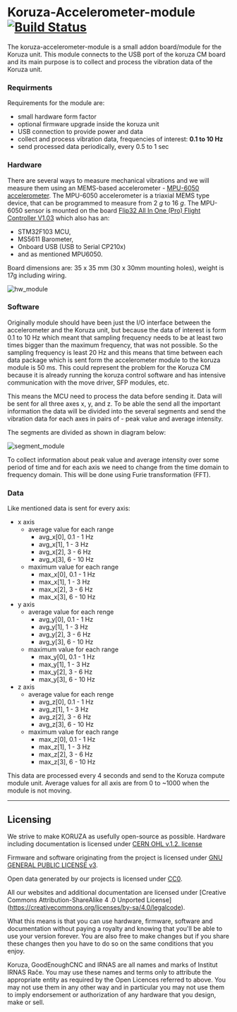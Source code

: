 # Koruza-Accelerometer-module [![Build Status](https://travis-ci.org/IRNAS/koruza-accelerometer-module.svg?branch=master)](https://travis-ci.org/IRNAS/koruza-accelerometer-module)
The koruza-accelerometer-module is a small addon board/module for the Koruza unit. This module connects to the USB port of the koruza CM board and its main purpose is to collect and process the vibration data of the Koruza unit.

### Requirments
Requirements for the module are:
* small hardware form factor
* optional firmware upgrade inside the koruza unit
* USB connection to provide power and data
* collect and process vibration data, frequencies of interest: **0.1 to 10 Hz**
* send processed data periodically, every 0.5 to 1 sec


### Hardware
There are several ways to measure mechanical vibrations and we will measure them using an MEMS-based accelerometer - [MPU-6050 accelerometer](link1_accelerometer). The MPU-6050 accelerometer is a triaxial MEMS type device, that can be programmed to measure from 2 _g_ to 16 _g_. The MPU-6050 sensor is mounted on the board [Flip32 All In One (Pro) Flight Controller V1.03](link2_module) which also has an:
* STM32F103 MCU,
* MS5611 Barometer,
* Onboard USB (USB to Serial CP210x)
* and as mentioned MPU6050.

Board dimensions are: 35 x 35 mm (30 x 30mm mounting holes), weight is 17g including wiring.

![hw_module][link3_hw_image]

### Software
Originally module should have been just the I/O interface between the accelerometer and the Koruza unit, but because the data of interest is form 0.1 to 10 Hz which meant that sampling frequency needs to be at least two times bigger than the maximum frequency, that was not possible. So the sampling frequency is least 20 Hz and this means that time between each data package which is sent form the accelerometer module to the koruza module is 50 ms. This could represent the problem for the Koruza CM because it is already running the koruza control software and has intensive communication with the move driver, SFP modules, etc. 

This means the MCU need to process the data before sending it. Data will be sent for all three axes x, y, and z. To be able the send all the important information the data will be divided into the several segments and send the vibration data for each axes in pairs of - peak value and average intensity. 

The segments are divided as shown in diagram below:

![segment_module][link4_segment_module]

To collect information about peak value and average intensity over some period of time and for each axis we need to change from the time domain to frequency domain. This will be done using Furie transformation (FFT).

### Data
Like mentioned data is sent for every axis:
* x axis
  * average value for each range
    * avg_x[0], 0.1 - 1 Hz
    * avg_x[1], 1 - 3 Hz
    * avg_x[2], 3 - 6 Hz
    * avg_x[3], 6 - 10 Hz
  * maximum value for each range
    * max_x[0], 0.1 - 1 Hz
    * max_x[1], 1 - 3 Hz
    * max_x[2], 3 - 6 Hz
    * max_x[3], 6 - 10 Hz
* y axis
  * average value for each renge
    * avg_y[0], 0.1 - 1 Hz
    * avg_y[1], 1 - 3 Hz
    * avg_y[2], 3 - 6 Hz
    * avg_y[3], 6 - 10 Hz
  * maximum value for each range
    * max_y[0], 0.1 - 1 Hz
    * max_y[1], 1 - 3 Hz
    * max_y[2], 3 - 6 Hz
    * max_y[3], 6 - 10 Hz
* z axis
  * average value for each renge
    * avg_z[0], 0.1 - 1 Hz
    * avg_z[1], 1 - 3 Hz
    * avg_z[2], 3 - 6 Hz
    * avg_z[3], 6 - 10 Hz
  * maximum value for each range
    * max_z[0], 0.1 - 1 Hz
    * max_z[1], 1 - 3 Hz
    * max_z[2], 3 - 6 Hz
    * max_z[3], 6 - 10 Hz


This data are processed every 4 seconds and send to the Koruza compute module unit. 
Average values for all axis are from 0 to ~1000 when the module is not moving. 

---

## Licensing

We strive to make KORUZA as usefully open-source as possible.
Hardware including documentation is licensed under [CERN OHL v.1.2. license](http://www.ohwr.org/licenses/cern-ohl/v1.2)

Firmware and software originating from the project is licensed under [GNU GENERAL PUBLIC LICENSE v3](http://www.gnu.org/licenses/gpl-3.0.en.html).

Open data generated by our projects is licensed under [CC0](https://creativecommons.org/publicdomain/zero/1.0/legalcode).

All our websites and additional documentation are licensed under [Creative Commons Attribution-ShareAlike 4 .0 Unported License] (https://creativecommons.org/licenses/by-sa/4.0/legalcode).

What this means is that you can use hardware, firmware, software and documentation without paying a royalty and knowing that you'll be able to use your version forever. You are also free to make changes but if you share these changes then you have to do so on the same conditions that you enjoy.

Koruza, GoodEnoughCNC and IRNAS are all names and marks of Institut IRNAS Rače. 
You may use these names and terms only to attribute the appropriate entity as required by the Open Licences referred to above. You may not use them in any other way and in particular you may not use them to imply endorsement or authorization of any hardware that you design, make or sell.

[link1_accelerometer]: <datasheet_link>
[link2_module]: <https://hobbyking.com/en_us/flip32-naze32-all-in-one-pro.html>
[link3_hw_image]: <https://github.com/IRNAS/koruza-accelerometer-module/blob/master/Pics/hardware_module.png.png>
[link4_segment_module]: <https://github.com/IRNAS/koruza-accelerometer-module/blob/master/Pics/segment_diagram.png>



